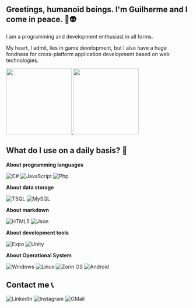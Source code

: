 ## Greetings, humanoid beings. I'm Guilherme and I come in peace. 🚀👽

I am a programming and development enthusiast in all forms.

My heart, I admit, lies in game development, but I also have a huge fondness for cross-platform application development based on web technologies.

<div>
  <a href="https://github.com/alarmedewe">
    <img height="180em" src="https://github-readme-stats.vercel.app/api?username=alarmedewe&show_icons=true&theme=chartreuse-dark&include_all_commits=true&count_private=true"/>
    <img height="180em" src="https://github-readme-stats.vercel.app/api/top-langs/?username=alarmedewe&layout=compact&theme=chartreuse-dark"/>
  </a>
</div>

## What do I use on a daily basis? 📆

**About programming languages**

![C#](https://img.shields.io/badge/C%23-239120?style=for-the-badge&logo=c-sharp&logoColor=white)
![JavaScript](https://img.shields.io/badge/JavaScript-323330?style=for-the-badge&logo=javascript&logoColor=F7DF1E)
![Php](https://img.shields.io/badge/PHP-777BB4?style=for-the-badge&logo=php&logoColor=white)

**About data storage**

![TSQL](https://img.shields.io/badge/Microsoft%20SQL%20Server-CC2927?style=for-the-badge&logo=microsoft%20sql%20server&logoColor=white)
![MySQL](https://img.shields.io/badge/MySQL-005C84?style=for-the-badge&logo=mysql&logoColor=white)

**About markdown**

![HTML5](https://img.shields.io/badge/HTML5-E34F26?style=for-the-badge&logo=html5&logoColor=white)
![Json](https://img.shields.io/badge/json-5E5C5C?style=for-the-badge&logo=json&logoColor=white)

**About development tools**

![Expo](https://img.shields.io/badge/Expo-1B1F23?style=for-the-badge&logo=expo&logoColor=white)
![Unity](https://img.shields.io/badge/Unity-100000?style=for-the-badge&logo=unity&logoColor=white)

**About Operational System**

![Windows](https://img.shields.io/badge/Windows-0078D6?style=for-the-badge&logo=windows&logoColor=white)
![Linux](https://img.shields.io/badge/Linux-FCC624?style=for-the-badge&logo=linux&logoColor=black)
![Zorin OS](https://img.shields.io/badge/Zorin%20OS-0CC1F3?style=for-the-badge&logo=zorin&logoColor=white)
![Android](https://img.shields.io/badge/Android-3DDC84?style=for-the-badge&logo=android&logoColor=white)

## Contact me 📞

<a href="https://www.linkedin.com/in/gmluiz/" target="_blank" style="text-decoration: none">
  <img alt="LinkedIn" src="https://img.shields.io/badge/LinkedIn-0077B5?style=for-the-badge&logo=linkedin&logoColor=white" />
</a>
<a href="https://www.instagram.com/gui.m.luiz/" target="_blank" style="text-decoration: none">
  <img alt="Instagram" src="https://img.shields.io/badge/Instagram-E4405F?style=for-the-badge&logo=instagram&logoColor=white" />
</a>
<a href="mailto:guimartinholuiz@gmail.com" style="text-decoration: none">
  <img alt="GMail" src="https://img.shields.io/badge/Gmail-D14836?style=for-the-badge&logo=gmail&logoColor=white" />
</a>
